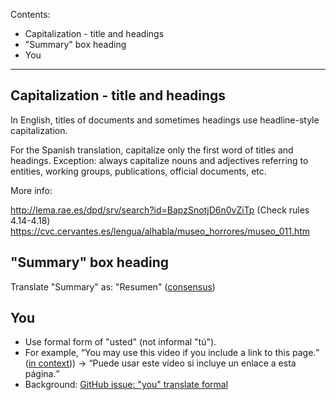 Contents:
* Capitalization - title and headings
* "Summary" box heading
* You
<hr>

## Capitalization - title and headings

In English, titles of documents and sometimes headings use headline-style capitalization.

For the Spanish translation, capitalize only the first word of titles and headings. Exception: always capitalize nouns and adjectives referring to entities, working groups, publications, official documents, etc.

More info:

http://lema.rae.es/dpd/srv/search?id=BapzSnotjD6n0vZiTp (Check rules 4.14-4.18)
https://cvc.cervantes.es/lengua/alhabla/museo_horrores/museo_011.htm

## "Summary" box heading

Translate "Summary" as: "Resumen" ([consensus](https://github.com/w3c/translation-glossaries/issues/3))

## You
* Use formal form of "usted" (not informal "tú").
* For example, <q>You may use this video if you include a link to this page.</q> ([in context](https://www.w3.org/WAI/videos/standards-and-benefits/#permission))) -> <q>Puede usar este vídeo si incluye un enlace a esta página.</q>
* Background: [GitHub issue: "you" translate formal](https://github.com/w3c/wai-website/issues/123)
